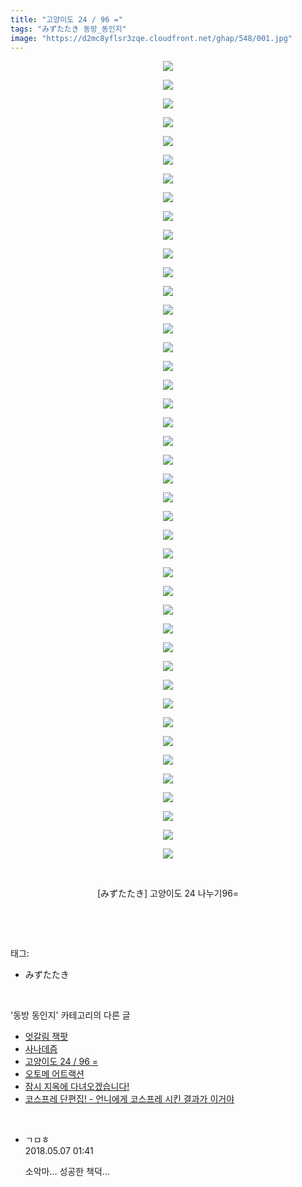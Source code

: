 ```yaml
---
title: "고양이도 24 / 96 ="
tags: "みずたたき 동방_동인지"
image: "https://d2mc8yflsr3zqe.cloudfront.net/ghap/548/001.jpg"
---
```

<div class="article">
<p style="text-align: center; clear: none; float: none;"><img src="{{ site.imgserver2 }}/ghap/548/001.jpg"/></p>
<p style="text-align: center; clear: none; float: none;"><img src="{{ site.imgserver2 }}/ghap/548/002.jpg"/></p>
<p style="text-align: center; clear: none; float: none;"><img src="{{ site.imgserver2 }}/ghap/548/003.jpg"/></p>
<p style="text-align: center; clear: none; float: none;"><img src="{{ site.imgserver2 }}/ghap/548/004.jpg"/></p>
<p style="text-align: center; clear: none; float: none;"><img src="{{ site.imgserver2 }}/ghap/548/005.jpg"/></p>
<p style="text-align: center; clear: none; float: none;"><img src="{{ site.imgserver2 }}/ghap/548/006.jpg"/></p>
<p style="text-align: center; clear: none; float: none;"><img src="{{ site.imgserver2 }}/ghap/548/007.jpg"/></p>
<p style="text-align: center; clear: none; float: none;"><img src="{{ site.imgserver2 }}/ghap/548/008.jpg"/></p>
<p style="text-align: center; clear: none; float: none;"><img src="{{ site.imgserver2 }}/ghap/548/009.jpg"/></p>
<p style="text-align: center; clear: none; float: none;"><img src="{{ site.imgserver2 }}/ghap/548/010.jpg"/></p>
<p style="text-align: center; clear: none; float: none;"><img src="{{ site.imgserver2 }}/ghap/548/011.jpg"/></p>
<p style="text-align: center; clear: none; float: none;"><img src="{{ site.imgserver2 }}/ghap/548/012.jpg"/></p>
<p style="text-align: center; clear: none; float: none;"><img src="{{ site.imgserver2 }}/ghap/548/013.jpg"/></p>
<p style="text-align: center; clear: none; float: none;"><img src="{{ site.imgserver2 }}/ghap/548/014.jpg"/></p>
<p style="text-align: center; clear: none; float: none;"><img src="{{ site.imgserver2 }}/ghap/548/015.jpg"/></p>
<p style="text-align: center; clear: none; float: none;"><img src="{{ site.imgserver2 }}/ghap/548/016.jpg"/></p>
<p style="text-align: center; clear: none; float: none;"><img src="{{ site.imgserver2 }}/ghap/548/017.jpg"/></p>
<p style="text-align: center; clear: none; float: none;"><img src="{{ site.imgserver2 }}/ghap/548/018.jpg"/></p>
<p style="text-align: center; clear: none; float: none;"><img src="{{ site.imgserver2 }}/ghap/548/019.jpg"/></p>
<p style="text-align: center; clear: none; float: none;"><img src="{{ site.imgserver2 }}/ghap/548/020.jpg"/></p>
<p style="text-align: center; clear: none; float: none;"><img src="{{ site.imgserver2 }}/ghap/548/021.jpg"/></p>
<p style="text-align: center; clear: none; float: none;"><img src="{{ site.imgserver2 }}/ghap/548/022.jpg"/></p>
<p style="text-align: center; clear: none; float: none;"><img src="{{ site.imgserver2 }}/ghap/548/023.jpg"/></p>
<p style="text-align: center; clear: none; float: none;"><img src="{{ site.imgserver2 }}/ghap/548/024.jpg"/></p>
<p style="text-align: center; clear: none; float: none;"><img src="{{ site.imgserver2 }}/ghap/548/025.jpg"/></p>
<p style="text-align: center; clear: none; float: none;"><img src="{{ site.imgserver2 }}/ghap/548/026.jpg"/></p>
<p style="text-align: center; clear: none; float: none;"><img src="{{ site.imgserver2 }}/ghap/548/027.jpg"/></p>
<p style="text-align: center; clear: none; float: none;"><img src="{{ site.imgserver2 }}/ghap/548/028.jpg"/></p>
<p style="text-align: center; clear: none; float: none;"><img src="{{ site.imgserver2 }}/ghap/548/029.jpg"/></p>
<p style="text-align: center; clear: none; float: none;"><img src="{{ site.imgserver2 }}/ghap/548/030.jpg"/></p>
<p style="text-align: center; clear: none; float: none;"><img src="{{ site.imgserver2 }}/ghap/548/031.jpg"/></p>
<p style="text-align: center; clear: none; float: none;"><img src="{{ site.imgserver2 }}/ghap/548/032.jpg"/></p>
<p style="text-align: center; clear: none; float: none;"><img src="{{ site.imgserver2 }}/ghap/548/033.jpg"/></p>
<p style="text-align: center; clear: none; float: none;"><img src="{{ site.imgserver2 }}/ghap/548/034.jpg"/></p>
<p style="text-align: center; clear: none; float: none;"><img src="{{ site.imgserver2 }}/ghap/548/035.jpg"/></p>
<p style="text-align: center; clear: none; float: none;"><img src="{{ site.imgserver2 }}/ghap/548/036.jpg"/></p>
<p style="text-align: center; clear: none; float: none;"><img src="{{ site.imgserver2 }}/ghap/548/037.jpg"/></p>
<p style="text-align: center; clear: none; float: none;"><img src="{{ site.imgserver2 }}/ghap/548/038.jpg"/></p>
<p style="text-align: center; clear: none; float: none;"><img src="{{ site.imgserver2 }}/ghap/548/039.jpg"/></p>
<p style="text-align: center; clear: none; float: none;"><img src="{{ site.imgserver2 }}/ghap/548/040.jpg"/></p>
<p style="text-align: center; clear: none; float: none;"><img src="{{ site.imgserver2 }}/ghap/548/041.jpg"/></p>
<p style="text-align: center; clear: none; float: none;"><img src="{{ site.imgserver2 }}/ghap/548/042.jpg"/></p>
<p style="text-align: center; clear: none; float: none;"><img src="{{ site.imgserver2 }}/ghap/548/043.jpg"/></p>
<p style="text-align: center; clear: none; float: none;"><br/></p>
<p style="text-align: center; clear: none; float: none;">[みずたたき] 고양이도 24 나누기96=</p>
<p><br/></p>
</div><br/>
<div class="tagTrail">
<p>태그: </p>
<ul>
<li>みずたたき</li>
</ul>
</div><br/>
<div class="another">
<p>'동방 동인지' 카테고리의 다른 글</p>
<ul>
<li><a href="/ghap_550">엇갈림 잭팟</a></li>
<li><a href="/ghap_549">사나데즘</a></li>
<li><a href="/ghap_548">고양이도 24 / 96 =</a></li>
<li><a href="/ghap_547">오토메 어트랙션</a></li>
<li><a href="/ghap_546">잠시 지옥에 다녀오겠습니다!</a></li>
<li><a href="/ghap_545">코스프레 단편집! - 언니에게 코스프레 시킨 결과가 이거야</a></li>
</ul>
</div><br/>
<div class="cb_module cb_fluid">
<div class="cb_wrt cb_profile">
<div class="comment">
<ul>
<li class="cb_thumb_off" id="comment15251592">
<div class="cb_comment_area">
<div class="cb_info_area">
<div class="cb_section">
<span class="cb_nick_name">ㄱㅁㅎ</span>
</div>
<div class="cb_section">
<span class="cb_date">2018.05.07 01:41 </span>
</div>
</div>
<div class="cb_dsc_comment">
<p class="cb_dsc">
											소악마... 성공한 책덕...
										</p>
</div>
</div></li>
</ul>
</div>
</div><!-- commentList close -->
</div><br/>
